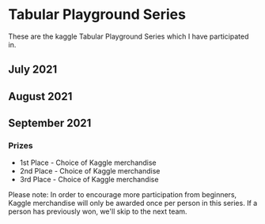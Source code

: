 # Tabular Playground Series

These are the kaggle Tabular Playground Series which I have participated in.

## July 2021

## August 2021

## September 2021

### Prizes

* 1st Place - Choice of Kaggle merchandise
* 2nd Place - Choice of Kaggle merchandise
* 3rd Place - Choice of Kaggle merchandise

Please note: In order to encourage more participation from beginners, Kaggle merchandise will only be awarded once per person in this series. If a person has previously won, we'll skip to the next team.